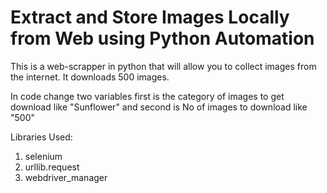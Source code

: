 # Extract and Store Images Locally from Web using Python Automation

This is a web-scrapper in python that will allow you to collect images from the internet.
It downloads 500 images.

In code change two variables first is the category of images to get download like "Sunflower" and second is No of images to download like "500"

Libraries Used:
1) selenium
2) urllib.request
3) webdriver_manager
